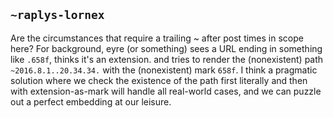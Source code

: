 ## `~raplys-lornex`
Are the circumstances that require a trailing ~ after post times in scope here? For background, eyre (or something) sees a URL ending in something like `.658f`, thinks it's an extension. and tries to render the (nonexistent) path `~2016.8.1..20.34.34.` with the (nonexistent) mark `658f`. I think a pragmatic solution where we check the existence of the path first literally and then with extension-as-mark will handle all real-world cases, and we can puzzle out a perfect embedding at our leisure.